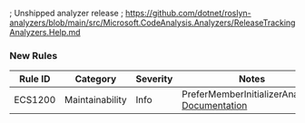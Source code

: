 ﻿; Unshipped analyzer release
; https://github.com/dotnet/roslyn-analyzers/blob/main/src/Microsoft.CodeAnalysis.Analyzers/ReleaseTrackingAnalyzers.Help.md

### New Rules

Rule ID | Category | Severity | Notes
--------|----------|----------|-------
ECS1200 | Maintainability | Info | PreferMemberInitializerAnalyzer, [Documentation](https://github.com/rjmurillo/EffectiveCSharp.Analyzers/blob/97c51a41b53d059cfcd06f0c8ce5ab178b070e6b/docs/rules/ECS1200.md)
